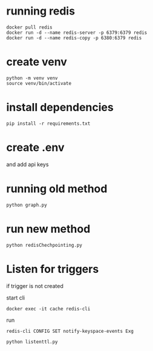 # running redis
```
docker pull redis
docker run -d --name redis-server -p 6379:6379 redis
docker run -d --name redis-copy -p 6380:6379 redis

```


# create venv

```
python -m venv venv
source venv/bin/activate
```

# install dependencies 

```
pip install -r requirements.txt
```

# create .env
and add api keys


# running old method
```
python graph.py
```


# run new method

```
python redisChechpointing.py

```

# Listen for triggers

if trigger is not created 

start cli
```
docker exec -it cache redis-cli
```

run 
```
redis-cli CONFIG SET notify-keyspace-events Exg
```

```
python listenttl.py
```
